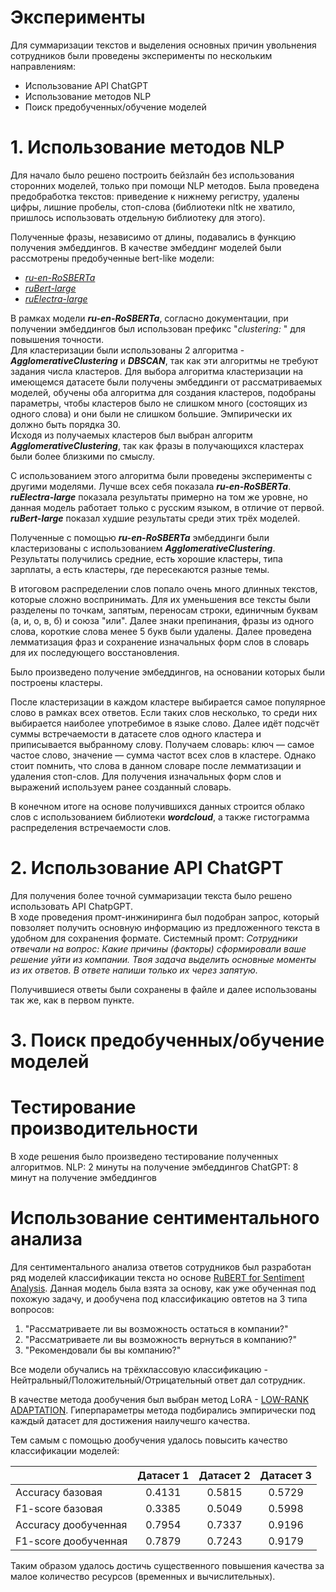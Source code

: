 # Эксперименты

Для суммаризации текстов и выделения основных причин увольнения сотрудников были проведены эксперименты по нескольким направлениям: 
- Использование API ChatGPT  
- Использование методов NLP  
- Поиск предобученных/обучение моделей  

# 1. Использование методов NLP

Для начало было решено построить бейзлайн без использования сторонних моделей, только при помощи NLP методов.
Была проведена предобработка текстов: приведение к нижнему регистру, удалены цифры, лишние пробелы, стоп-слова (библиотеки nltk не хватило, пришлось использовать отдельную библиотеку для этого).  

Полученные фразы, независимо от длины, подавались в функцию получения эмбеддингов. В качестве эмбеддинг моделей были рассмотрены предобученные bert-like модели: 
- [_ru-en-RoSBERTa_](https://huggingface.co/ai-forever/ru-en-RoSBERTa)
- [_ruBert-large_](https://huggingface.co/ai-forever/ruBert-large)
- [_ruElectra-large_](https://huggingface.co/ai-forever/ruElectra-large)

В рамках модели **_ru-en-RoSBERTa_**, согласно документации, при получении эмбеддингов был использован префикс "_clustering:_ " для повышения точности.  
Для кластеризации были использованы 2 алгоритма - _**AgglomerativeClustering**_ и _**DBSCAN**_, так как эти алгоритмы не требуют задания числа кластеров. Для выбора алгоритма кластеризации на имеющемся датасете были получены эмбеддинги от рассматриваемых моделей, обучены оба алгоритма для создания кластеров, подобраны параметры, чтобы кластеров было не слишком много (состоящих из одного слова) и они были не слишком большие. Эмпирически их должно быть порядка 30.  
Исходя из получаемых кластеров был выбран алгоритм **_AgglomerativeClustering_**, так как фразы в получающихся кластерах были более близкими по смыслу.  

С использованием этого алгоритма были проведены эксперименты с другими моделями. Лучше всех себя показала _**ru-en-RoSBERTa**_. _**ruElectra-large**_ показала результаты примерно на том же уровне, но данная модель работает только с русским языком, в отличие от первой. _**ruBert-large**_ показал худшие результаты среди этих трёх моделей. 
  
Полученные с помощью _**ru-en-RoSBERTa**_ эмбеддинги были кластеризованы с использованием **_AgglomerativeClustering_**. Результаты получились средние, есть хорошие кластеры, типа зарплаты, а есть кластеры, где пересекаются разные темы.

В итоговом распределении слов попало очень много длинных текстов, которые сложно воспринимать. Для их уменьшения все тексты были разделены по точкам, запятым, переносам строки, единичным буквам (а, и, о, в, б) и союза "или". Далее знаки препинания, фразы из одного слова, короткие слова менее 5 букв были удалены. Далее проведена лемматизация фраз и сохранение изначальных форм слов в словарь для их последующего восстановления. 

Было произведено получение эмбеддингов, на основании которых были построены кластеры.

После кластеризации в каждом кластере выбирается самое популярное слово в рамках всех ответов. Если таких слов несколько, то среди них выбирается наиболее употребимое в языке слово. Далее идёт подсчёт суммы встречаемости в датасете слов одного кластера и приписывается выбранному слову. Получаем словарь: ключ — самое частое слово, значение — сумма частот всех слов в кластере. 
Однако стоит помнить, что слова в данном словаре после лемматизации и удаления стоп-слов. Для получения изначальных форм слов и выражений используем ранее созданный словарь.  

В конечном итоге на основе получившихся данных строится облако слов с использованием библиотеки _**wordcloud**_, а также гистограмма распределения встречаемости слов.

# 2. Использование API ChatGPT

Для получения более точной суммаризации текста было решено использовать API ChatpGPT.  
В ходе проведения промт-инжиниринга был подобран запрос, который повзоляет получить основную информацию из предложенного текста в удобном для сохранения формате. Системный промт:
_Сотрудники отвечали на вопрос:
Какие причины (факторы) сформировали ваше решение уйти из компании. 
Твоя задача выделить основные моменты из их ответов. 
В ответе напиши только их через запятую._

Получившиеся ответы были сохранены в файле и далее использованы так же, как в первом пункте.

# 3. Поиск предобученных/обучение моделей



# Тестирование производительности
В ходе решения было произведено тестирование полученных алгоритмов. 
NLP: 2 минуты на получение эмбеддингов
ChatGPT: 8 минут на получение эмбеддингов


# Использование сентиментального анализа

Для сентиментального анализа ответов сотрудников был разработан ряд моделей классификации текста но основе [RuBERT for Sentiment Analysis](https://huggingface.co/blanchefort/rubert-base-cased-sentiment-rusentiment).
Данная модель была взята за основу, как уже обученная под похожую задачу, и дообучена под классификацию овтетов на 3 типа вопросов:

1. "Рассматриваете ли вы возможность остаться в компании?"
2. "Рассматриваете ли вы возможность вернуться в компанию?"
3. "Рекомендовали бы вы компанию?"

Все модели обучались на трёхклассовую классификацию - Нейтральный/Положительный/Отрицательный ответ дал сотрудник.

В качестве метода дообучения был выбран метод LoRA - [LOW-RANK ADAPTATION](https://arxiv.org/pdf/2106.09685).
Гиперпараметры метода подбирались эмпирически под каждый датасет для достижения наилучешго качества.

Тем самым с помощью дообучения удалось повысить качество классификации моделей:

|                      | Датасет 1  | Датасет 2  | Датасет 3  |
|----------------------|:----------:|:----------:|:----------:|
| Accuracy базовая     | 0.4131 |   0.5815   | 0.5729 |
| F1-score базовая     | 0.3385 |   0.5049   | 0.5998 |
| Accuracy дообученная | 0.7954 |  0.7337    | 0.9196 |
| F1-score дообученная | 0.7879 | 0.7243 | 0.9179 |

Таким образом удалось достичь существенного повышения качества за малое количество ресурсов (временных и вычислительных).



